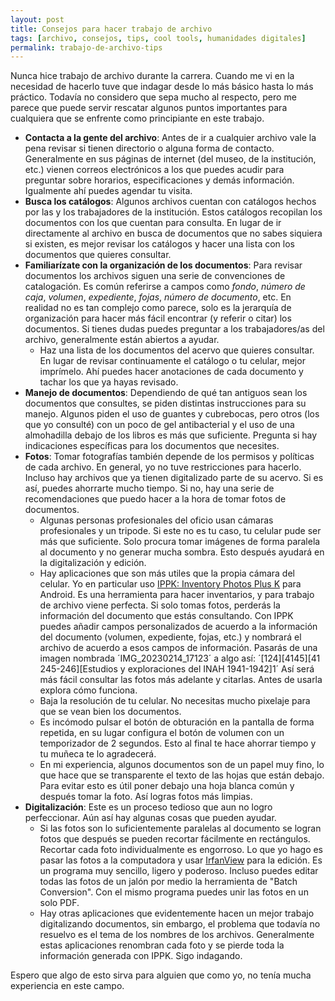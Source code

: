 ```yaml
---
layout: post
title: Consejos para hacer trabajo de archivo
tags: [archivo, consejos, tips, cool tools, humanidades digitales]
permalink: trabajo-de-archivo-tips
---
```


Nunca hice trabajo de archivo durante la carrera. Cuando me vi en la necesidad de hacerlo tuve que indagar desde lo más básico hasta lo más práctico. Todavía no considero que sepa mucho al respecto, pero me parece que puede servir rescatar algunos puntos importantes para cualquiera que se enfrente como principiante en este trabajo.

- **Contacta a la gente del archivo**: Antes de ir a cualquier archivo vale la pena revisar si tienen directorio o alguna forma de contacto. Generalmente en sus páginas de internet (del museo, de la institución, etc.) vienen correos electrónicos a los que puedes acudir para preguntar sobre horarios, especificaciones y demás información. Igualmente ahí puedes agendar tu visita.
- **Busca los catálogos**: Algunos archivos cuentan con catálogos hechos por las y los trabajadores de la institución. Estos catálogos recopilan los documentos con los que cuentan para consulta. En lugar de ir directamente al archivo en busca de documentos que no sabes siquiera si existen, es mejor revisar los catálogos y hacer una lista con los documentos que quieres consultar. 
- **Familiarízate con la organización de los documentos**: Para revisar documentos los archivos siguen una serie de convenciones de catalogación. Es común referirse a campos como *fondo*, *número de caja*, *volumen*, *expediente*, *fojas*, *número de documento*, etc. En realidad no es tan complejo como parece, solo es la jerarquía de organización para hacer más fácil encontrar (y referir o citar) los documentos. Si tienes dudas puedes preguntar a los trabajadores/as del archivo, generalmente están abiertos a ayudar. 
	- Haz una lista de los documentos del acervo que quieres consultar. En lugar de revisar continuamente el catálogo o tu celular, mejor imprímelo. Ahí puedes hacer anotaciones de cada documento y tachar los que ya hayas revisado.  
- **Manejo de documentos**: Dependiendo de qué tan antiguos sean los documentos que consultes, se piden distintas instrucciones para su manejo. Algunos piden el uso de guantes y cubrebocas, pero otros (los que yo consulté) con un poco de gel antibacterial y el uso de una almohadilla debajo de los libros es más que suficiente. Pregunta si hay indicaciones específicas para los documentos que necesites.
- **Fotos**: Tomar fotografías también depende de los permisos y políticas de cada archivo. En general, yo no tuve restricciones para hacerlo. Incluso hay archivos que ya tienen digitalizado parte de su acervo. Si es así, puedes ahorrarte mucho tiempo. Si no, hay una serie de recomendaciones que puedo hacer a la hora de tomar fotos de documentos.
	- Algunas personas profesionales del oficio usan cámaras profesionales y un tripode. Si este no es tu caso, tu celular pude ser más que suficiente. Solo procura tomar imágenes de forma paralela al documento y no generar mucha sombra. Esto después ayudará en la digitalización y edición.
	- Hay aplicaciones que son más utiles que la propia cámara del celular. Yo en particular uso [IPPK: Inventory Photos Plus K](https://liliandroid.com/inventory-photos-plus/) para Android. Es una herramienta para hacer inventarios, y para trabajo de archivo viene perfecta. Si solo tomas fotos, perderás la información del documento que estás consultando. Con IPPK puedes añadir campos personalizados de acuerdo a la información del documento (volumen, expediente, fojas, etc.) y nombrará el archivo de acuerdo a esos campos de información. Pasarás de una imagen nombrada ´IMG_20230214_17123´ a algo así: ´[124][4145][41 245-246][Estudios y exploraciones del INAH 1941-1942]1´ Así será más fácil consultar las fotos más adelante y citarlas. Antes de usarla explora cómo funciona.
	- Baja la resolución de tu celular. No necesitas mucho pixelaje para que se vean bien los documentos.
	- Es incómodo pulsar el botón de obturación en la pantalla de forma repetida, en su lugar configura el botón de volumen con un temporizador de 2 segundos. Esto al final te hace ahorrar tiempo y tu muñeca te lo agradecerá.
	- En mi experiencia, algunos documentos son de un papel muy fino, lo que hace que se transparente el texto de las hojas que están debajo. Para evitar esto es útil poner debajo una hoja blanca común y después tomar la foto. Así logras fotos más limpias.
- **Digitalización**: Este es un proceso tedioso que aun no logro perfeccionar. Aún así hay algunas cosas que pueden ayudar. 
	- Si las fotos son lo suficientemente paralelas al documento se logran fotos que después se pueden recortar fácilmente en rectángulos. Recortar cada foto individualmente es engorroso. Lo que yo hago es pasar las fotos a la computadora y usar [IrfanView](https://www.irfanview.com/) para la edición. Es un programa muy sencillo, ligero y poderoso. Incluso puedes editar todas las fotos de un jalón por medio la herramienta de "Batch Conversion". Con el mismo programa puedes unir las fotos en un solo PDF. 
	- Hay otras aplicaciones que evidentemente hacen un mejor trabajo digitalizando documentos, sin embargo, el problema que todavía no resuelvo es el tema de los nombres de los archivos. Generalmente estas aplicaciones renombran cada foto y se pierde toda la información generada con IPPK. Sigo indagando. 

Espero que algo de esto sirva para alguien que como yo, no tenía mucha experiencia en este campo.

